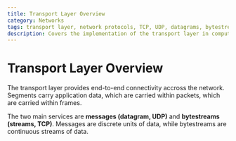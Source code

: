 ```yaml
---
title: Transport Layer Overview
category: Networks
tags: transport layer, network protocols, TCP, UDP, datagrams, bytestreams
description: Covers the implementation of the transport layer in computer networks, including the key protocols TCP and UDP. Discusses the concepts of datagrams and bytestreams, and how they are used to provide reliable and unreliable data transfer between networked applications.
---
```


# Transport Layer Overview

The transport layer provides end-to-end connectivity accross the network. Segments carry application data, which are carried within packets, which are carried within frames. 

The two main services are **messages (datagram, UDP)** and **bytestreams (streams, TCP)**. Messages are discrete units of data, while bytestreams are continuous streams of data. 


